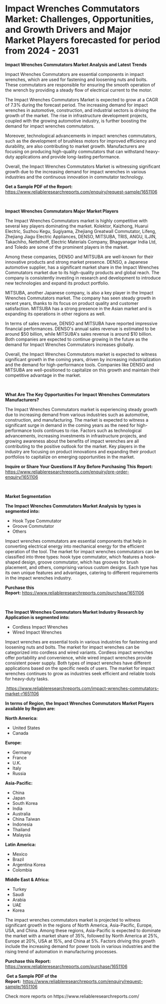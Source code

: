 <p><h1>Impact Wrenches Commutators Market: Challenges, Opportunities, and Growth Drivers and Major Market Players forecasted for period from 2024 - 2031</h1></p><p><strong>Impact Wrenches Commutators Market Analysis and Latest Trends</strong></p>
<p><p>Impact Wrenches Commutators are essential components in impact wrenches, which are used for fastening and loosening nuts and bolts. These commutators are responsible for ensuring the smooth operation of the wrench by providing a steady flow of electrical current to the motor.</p><p>The Impact Wrenches Commutators Market is expected to grow at a CAGR of 7.3% during the forecast period. The increasing demand for impact wrenches in automotive, construction, and industrial sectors is driving the growth of the market. The rise in infrastructure development projects, coupled with the growing automotive industry, is further boosting the demand for impact wrenches commutators.</p><p>Moreover, technological advancements in impact wrenches commutators, such as the development of brushless motors for improved efficiency and durability, are also contributing to market growth. Manufacturers are focusing on producing high-quality commutators that can withstand heavy-duty applications and provide long-lasting performance.</p><p>Overall, the Impact Wrenches Commutators Market is witnessing significant growth due to the increasing demand for impact wrenches in various industries and the continuous innovation in commutator technology.</p></p>
<p><strong>Get a Sample PDF of the Report:&nbsp;</strong> <a href="https://www.reliableresearchreports.com/enquiry/request-sample/1651106">https://www.reliableresearchreports.com/enquiry/request-sample/1651106</a></p>
<p>&nbsp;</p>
<p><strong>Impact Wrenches Commutators Major Market Players</strong></p>
<p><p>The Impact Wrenches Commutators market is highly competitive with several key players dominating the market. Kolektor, Kaizhong, Huarui Electric, Suzhou Kegu, Sugiyama, Zhejiang Greatwall Commutator, Lifeng, Zhejiang Jiagu Electric Appliances, DENSO, MITSUBA, TRIS, ANGU, ILJIN, Takachiho, Nettelhoff, Electric Materials Company, Bhagyanagar India Ltd, and Toledo are some of the prominent players in the market.</p><p>Among these companies, DENSO and MITSUBA are well-known for their innovative products and strong market presence. DENSO, a Japanese automotive supplier, has a significant market share in the Impact Wrenches Commutators market due to its high-quality products and global reach. The company is consistently investing in research and development to introduce new technologies and expand its product portfolio.</p><p>MITSUBA, another Japanese company, is also a key player in the Impact Wrenches Commutators market. The company has seen steady growth in recent years, thanks to its focus on product quality and customer satisfaction. MITSUBA has a strong presence in the Asian market and is expanding its operations in other regions as well.</p><p>In terms of sales revenue, DENSO and MITSUBA have reported impressive financial performances. DENSO's annual sales revenue is estimated to be around $50 billion, while MITSUBA's sales revenue is around $10 billion. Both companies are expected to continue growing in the future as the demand for Impact Wrenches Commutators increases globally.</p><p>Overall, the Impact Wrenches Commutators market is expected to witness significant growth in the coming years, driven by increasing industrialization and the demand for high-performance tools. Companies like DENSO and MITSUBA are well-positioned to capitalize on this growth and maintain their competitive advantage in the market.</p></p>
<p>&nbsp;</p>
<p><strong>What Are The Key Opportunities For Impact Wrenches Commutators Manufacturers?</strong></p>
<p><p>The Impact Wrenches Commutators market is experiencing steady growth due to increasing demand from various industries such as automotive, construction, and manufacturing. The market is expected to witness a significant surge in demand in the coming years as the need for high-performance tools continues to rise. Factors such as technological advancements, increasing investments in infrastructure projects, and growing awareness about the benefits of impact wrenches are all contributing to the positive outlook for the market. Key players in the industry are focusing on product innovations and expanding their product portfolios to capitalize on emerging opportunities in the market.</p></p>
<p><strong>Inquire or Share Your Questions If Any Before Purchasing This Report:</strong> <a href="https://www.reliableresearchreports.com/enquiry/pre-order-enquiry/1651106">https://www.reliableresearchreports.com/enquiry/pre-order-enquiry/1651106</a></p>
<p>&nbsp;</p>
<p><strong>Market Segmentation</strong></p>
<p><strong>The Impact Wrenches Commutators Market Analysis by types is segmented into:</strong></p>
<p><ul><li>Hook Type Commutator</li><li>Groove Commutator</li><li>Others</li></ul></p>
<p><p>Impact wrenches commutators are essential components that help in converting electrical energy into mechanical energy for the efficient operation of the tool. The market for impact wrenches commutators can be classified into three types: hook type commutator, which features a hook-shaped design, groove commutator, which has grooves for brush placement, and others, comprising various custom designs. Each type has its own unique features and advantages, catering to different requirements in the impact wrenches industry.</p></p>
<p><strong>Purchase this Report:&nbsp;</strong><a href="https://www.reliableresearchreports.com/purchase/1651106">https://www.reliableresearchreports.com/purchase/1651106</a></p>
<p>&nbsp;</p>
<p><strong>The Impact Wrenches Commutators Market Industry Research by Application is segmented into:</strong></p>
<p><ul><li>Cordless Impact Wrenches</li><li>Wired Impact Wrenches</li></ul></p>
<p><p>Impact wrenches are essential tools in various industries for fastening and loosening nuts and bolts. The market for impact wrenches can be categorized into cordless and wired variants. Cordless impact wrenches offer portability and convenience, while wired impact wrenches provide consistent power supply. Both types of impact wrenches have different applications based on the specific needs of users. The market for impact wrenches continues to grow as industries seek efficient and reliable tools for heavy-duty tasks.</p></p>
<p><a href="https://www.reliableresearchreports.com/impact-wrenches-commutators-market-r1651106">&nbsp;https://www.reliableresearchreports.com/impact-wrenches-commutators-market-r1651106</a></p>
<p><strong>In terms of Region, the Impact Wrenches Commutators Market Players available by Region are:</strong></p>
<p>
    <p> <strong> North America: </strong>
        <ul>
            <li>United States</li>
            <li>Canada</li>
        </ul>
        </p> 
    <p> <strong> Europe: </strong>
        <ul>
            <li>Germany</li>
            <li>France</li>
            <li>U.K.</li>
            <li>Italy</li>
            <li>Russia</li>
        </ul>
        </p> 
    <p> <strong> Asia-Pacific: </strong>
        <ul>
            <li>China</li>
            <li>Japan</li>
            <li>South Korea</li>
            <li>India</li>
            <li>Australia</li>
            <li>China Taiwan</li>
            <li>Indonesia</li>
            <li>Thailand</li>
            <li>Malaysia</li>
        </ul>
        </p> 
    <p> <strong> Latin America: </strong>
        <ul>
            <li>Mexico</li>
            <li>Brazil</li>
            <li>Argentina Korea</li>
            <li>Colombia</li>
        </ul>
        </p> 
    <p> <strong> Middle East & Africa: </strong>
        <ul>
            <li>Turkey</li>
            <li>Saudi</li>
            <li>Arabia</li>
            <li>UAE</li>
            <li>Korea</li>
        </ul>
    </p>
    </p>
<p><p>The impact wrenches commutators market is projected to witness significant growth in the regions of North America, Asia-Pacific, Europe, USA, and China. Among these regions, Asia-Pacific is expected to dominate the market with a market share of 35%, followed by North America at 25%, Europe at 20%, USA at 15%, and China at 5%. Factors driving this growth include the increasing demand for power tools in various industries and the rising trend of automation in manufacturing processes.</p></p>
<p><strong>Purchase this Report: </strong><a href="https://www.reliableresearchreports.com/purchase/1651106">https://www.reliableresearchreports.com/purchase/1651106</a></p>
<p>&nbsp;<strong>Get a Sample PDF of the Report:&nbsp;&nbsp;</strong><a href="https://www.reliableresearchreports.com/enquiry/request-sample/1651106">https://www.reliableresearchreports.com/enquiry/request-sample/1651106</a></p>
<p><strong></strong></p>
<p>Check more reports on https://www.reliableresearchreports.com/</p>